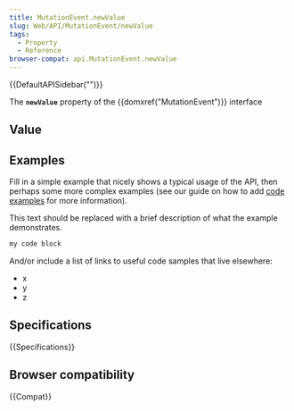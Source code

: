 ```yaml
---
title: MutationEvent.newValue
slug: Web/API/MutationEvent/newValue
tags:
  - Property
  - Reference
browser-compat: api.MutationEvent.newValue
---
```

{{DefaultAPISidebar("")}}

The **`newValue`** property of the {{domxref("MutationEvent")}} interface 

## Value



## Examples

Fill in a simple example that nicely shows a typical usage of the API, then perhaps some more complex examples (see our guide on how to add [code examples](/en-US/docs/MDN/Contribute/Structures/Code_examples) for more information).

This text should be replaced with a brief description of what the example demonstrates.

```js
my code block
```

And/or include a list of links to useful code samples that live elsewhere:

*   x
*   y
*   z

## Specifications

{{Specifications}}

## Browser compatibility

{{Compat}}


